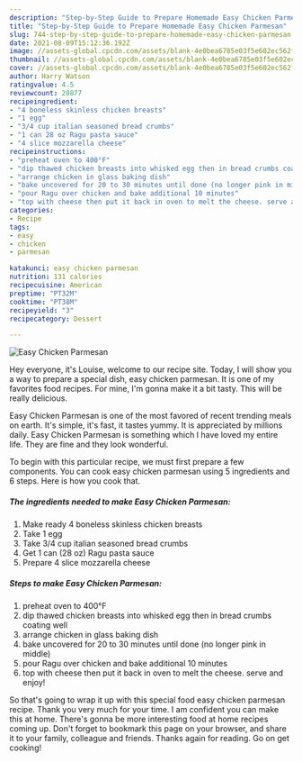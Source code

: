 ```yaml
---
description: "Step-by-Step Guide to Prepare Homemade Easy Chicken Parmesan"
title: "Step-by-Step Guide to Prepare Homemade Easy Chicken Parmesan"
slug: 744-step-by-step-guide-to-prepare-homemade-easy-chicken-parmesan
date: 2021-08-09T15:12:36.192Z
image: //assets-global.cpcdn.com/assets/blank-4e0bea6785e03f5e602ec562f230caae08da540cada707380b4fe1bbebba43da.png
thumbnail: //assets-global.cpcdn.com/assets/blank-4e0bea6785e03f5e602ec562f230caae08da540cada707380b4fe1bbebba43da.png
cover: //assets-global.cpcdn.com/assets/blank-4e0bea6785e03f5e602ec562f230caae08da540cada707380b4fe1bbebba43da.png
author: Harry Watson
ratingvalue: 4.5
reviewcount: 20877
recipeingredient:
- "4 boneless skinless chicken breasts"
- "1 egg"
- "3/4 cup italian seasoned bread crumbs"
- "1 can 28 oz Ragu pasta sauce"
- "4 slice mozzarella cheese"
recipeinstructions:
- "preheat oven to 400°F"
- "dip thawed chicken breasts into whisked egg then in bread crumbs coating well"
- "arrange chicken in glass baking dish"
- "bake uncovered for 20 to 30 minutes until done (no longer pink in middle)"
- "pour Ragu over chicken and bake additional 10 minutes"
- "top with cheese then put it back in oven to melt the cheese. serve and enjoy!"
categories:
- Recipe
tags:
- easy
- chicken
- parmesan

katakunci: easy chicken parmesan 
nutrition: 131 calories
recipecuisine: American
preptime: "PT32M"
cooktime: "PT38M"
recipeyield: "3"
recipecategory: Dessert

---
```



![Easy Chicken Parmesan](//assets-global.cpcdn.com/assets/blank-4e0bea6785e03f5e602ec562f230caae08da540cada707380b4fe1bbebba43da.png)

Hey everyone, it's Louise, welcome to our recipe site. Today, I will show you a way to prepare a special dish, easy chicken parmesan. It is one of my favorites food recipes. For mine, I'm gonna make it a bit tasty. This will be really delicious.



Easy Chicken Parmesan is one of the most favored of recent trending meals on earth. It's simple, it's fast, it tastes yummy. It is appreciated by millions daily. Easy Chicken Parmesan is something which I have loved my entire life. They are fine and they look wonderful.


To begin with this particular recipe, we must first prepare a few components. You can cook easy chicken parmesan using 5 ingredients and 6 steps. Here is how you cook that.

<!--inarticleads1-->

##### The ingredients needed to make Easy Chicken Parmesan:

1. Make ready 4 boneless skinless chicken breasts
1. Take 1 egg
1. Take 3/4 cup italian seasoned bread crumbs
1. Get 1 can (28 oz) Ragu pasta sauce
1. Prepare 4 slice mozzarella cheese




<!--inarticleads2-->

##### Steps to make Easy Chicken Parmesan:

1. preheat oven to 400°F
1. dip thawed chicken breasts into whisked egg then in bread crumbs coating well
1. arrange chicken in glass baking dish
1. bake uncovered for 20 to 30 minutes until done (no longer pink in middle)
1. pour Ragu over chicken and bake additional 10 minutes
1. top with cheese then put it back in oven to melt the cheese. serve and enjoy!




So that's going to wrap it up with this special food easy chicken parmesan recipe. Thank you very much for your time. I am confident you can make this at home. There's gonna be more interesting food at home recipes coming up. Don't forget to bookmark this page on your browser, and share it to your family, colleague and friends. Thanks again for reading. Go on get cooking!
